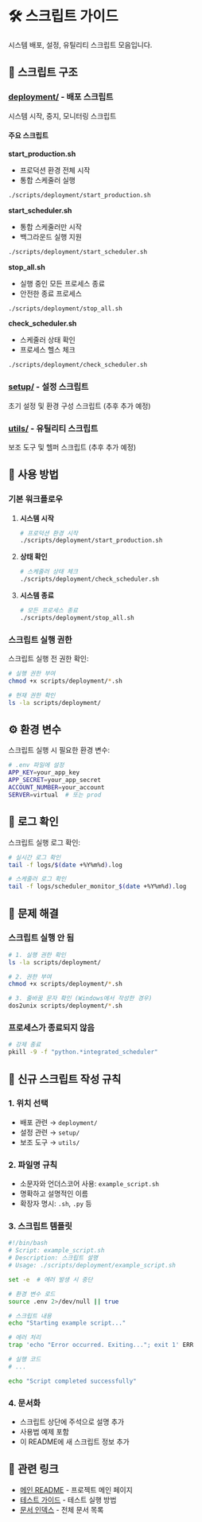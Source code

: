 # 🛠️ 스크립트 가이드

시스템 배포, 설정, 유틸리티 스크립트 모음입니다.

## 📁 스크립트 구조

### [deployment/](deployment/) - 배포 스크립트
시스템 시작, 중지, 모니터링 스크립트

#### 주요 스크립트

**start_production.sh**
- 프로덕션 환경 전체 시작
- 통합 스케줄러 실행
```bash
./scripts/deployment/start_production.sh
```

**start_scheduler.sh**
- 통합 스케줄러만 시작
- 백그라운드 실행 지원
```bash
./scripts/deployment/start_scheduler.sh
```

**stop_all.sh**
- 실행 중인 모든 프로세스 종료
- 안전한 종료 프로세스
```bash
./scripts/deployment/stop_all.sh
```

**check_scheduler.sh**
- 스케줄러 상태 확인
- 프로세스 헬스 체크
```bash
./scripts/deployment/check_scheduler.sh
```

### [setup/](setup/) - 설정 스크립트
초기 설정 및 환경 구성 스크립트 (추후 추가 예정)

### [utils/](utils/) - 유틸리티 스크립트
보조 도구 및 헬퍼 스크립트 (추후 추가 예정)

## 🚀 사용 방법

### 기본 워크플로우

1. **시스템 시작**
   ```bash
   # 프로덕션 환경 시작
   ./scripts/deployment/start_production.sh
   ```

2. **상태 확인**
   ```bash
   # 스케줄러 상태 체크
   ./scripts/deployment/check_scheduler.sh
   ```

3. **시스템 종료**
   ```bash
   # 모든 프로세스 종료
   ./scripts/deployment/stop_all.sh
   ```

### 스크립트 실행 권한

스크립트 실행 전 권한 확인:
```bash
# 실행 권한 부여
chmod +x scripts/deployment/*.sh

# 현재 권한 확인
ls -la scripts/deployment/
```

## ⚙️ 환경 변수

스크립트 실행 시 필요한 환경 변수:

```bash
# .env 파일에 설정
APP_KEY=your_app_key
APP_SECRET=your_app_secret
ACCOUNT_NUMBER=your_account
SERVER=virtual  # 또는 prod
```

## 📝 로그 확인

스크립트 실행 로그 확인:
```bash
# 실시간 로그 확인
tail -f logs/$(date +%Y%m%d).log

# 스케줄러 로그 확인
tail -f logs/scheduler_monitor_$(date +%Y%m%d).log
```

## 🔧 문제 해결

### 스크립트 실행 안 됨
```bash
# 1. 실행 권한 확인
ls -la scripts/deployment/

# 2. 권한 부여
chmod +x scripts/deployment/*.sh

# 3. 줄바꿈 문자 확인 (Windows에서 작성한 경우)
dos2unix scripts/deployment/*.sh
```

### 프로세스가 종료되지 않음
```bash
# 강제 종료
pkill -9 -f "python.*integrated_scheduler"
```

## 📖 신규 스크립트 작성 규칙

### 1. 위치 선택
- 배포 관련 → `deployment/`
- 설정 관련 → `setup/`
- 보조 도구 → `utils/`

### 2. 파일명 규칙
- 소문자와 언더스코어 사용: `example_script.sh`
- 명확하고 설명적인 이름
- 확장자 명시: `.sh`, `.py` 등

### 3. 스크립트 템플릿

```bash
#!/bin/bash
# Script: example_script.sh
# Description: 스크립트 설명
# Usage: ./scripts/deployment/example_script.sh

set -e  # 에러 발생 시 중단

# 환경 변수 로드
source .env 2>/dev/null || true

# 스크립트 내용
echo "Starting example script..."

# 에러 처리
trap 'echo "Error occurred. Exiting..."; exit 1' ERR

# 실행 코드
# ...

echo "Script completed successfully"
```

### 4. 문서화
- 스크립트 상단에 주석으로 설명 추가
- 사용법 예제 포함
- 이 README에 새 스크립트 정보 추가

## 🔗 관련 링크
- [메인 README](../README.md) - 프로젝트 메인 페이지
- [테스트 가이드](../tests/README.md) - 테스트 실행 방법
- [문서 인덱스](../docs/README.md) - 전체 문서 목록
